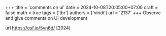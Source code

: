 +++
title = 'comments on ui'
date = 2024-10-08T20:05:00+07:00
draft = false
math = true
tags = ['tbr']
authors = ['viridi']
url = '2137'
+++
Observe and give comments on UI development<!--more-->

url https://osf.io/5vn6d/ [2024]
